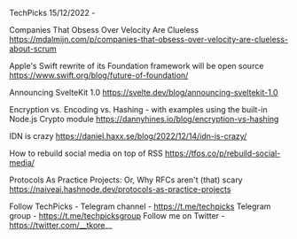 TechPicks 15/12/2022 -

Companies That Obsess Over Velocity Are Clueless
https://mdalmijn.com/p/companies-that-obsess-over-velocity-are-clueless-about-scrum

Apple's Swift rewrite of its Foundation framework will be open source
https://www.swift.org/blog/future-of-foundation/

Announcing SvelteKit 1.0
https://svelte.dev/blog/announcing-sveltekit-1.0

Encryption vs. Encoding vs. Hashing - with examples using the built-in Node.js Crypto module
https://dannyhines.io/blog/encryption-vs-hashing

IDN is crazy
https://daniel.haxx.se/blog/2022/12/14/idn-is-crazy/

How to rebuild social media on top of RSS
https://tfos.co/p/rebuild-social-media/

Protocols As Practice Projects: Or, Why RFCs aren't (that) scary
https://naiveai.hashnode.dev/protocols-as-practice-projects

Follow TechPicks -
Telegram channel - https://t.me/techpicks
Telegram group - https://t.me/techpicksgroup
Follow me on Twitter - https://twitter.com/__tkore__